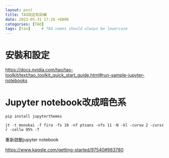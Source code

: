 ```yaml
---
layout: post
title: TAO設定和訓練
date: 2023-05-31 17:28 +0800
categories: [TAO]
tags: [tao]     # TAG names should always be lowercase
---
```


# 安裝和設定
https://docs.nvidia.com/tao/tao-toolkit/text/tao_toolkit_quick_start_guide.html#run-sample-jupyter-notebooks

# Jupyter notebook改成暗色系
```shell
pip install jupyterthemes

jt -t monokai -f fira -fs 10 -nf ptsans -nfs 11 -N -kl -cursw 2 -cursc r -cellw 95% -T
```
重新啟動jupyter notebook

https://www.kaggle.com/getting-started/97540#983780